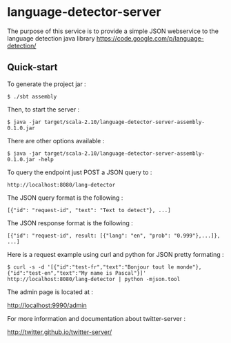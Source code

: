 language-detector-server
========================

The purpose of this service is to provide a simple JSON webservice to the language detection java library <https://code.google.com/p/language-detection/>


Quick-start
-----------

To generate the project jar :

    $ ./sbt assembly

Then, to start the server :

    $ java -jar target/scala-2.10/language-detector-server-assembly-0.1.0.jar

There are other options available :

    $ java -jar target/scala-2.10/language-detector-server-assembly-0.1.0.jar -help

To query the endpoint just POST a JSON query to :
    
    http://localhost:8080/lang-detector

The JSON query format is the following :

    [{"id": "request-id", "text": "Text to detect"}, ...]

The JSON response format is the following :

    [{"id": "request-id", result: [{"lang": "en", "prob": "0.999"},...]}, ...]

Here is a request example using curl and python for JSON pretty formating :

    $ curl -s -d '[{"id":"test-fr","text":"Bonjour tout le monde"}, {"id":"test-en","text":"My name is Pascal"}]' http://localhost:8080/lang-detector | python -mjson.tool

The admin page is located at :

<http://localhost:9990/admin>

For more information and documentation about twitter-server :

<http://twitter.github.io/twitter-server/>
